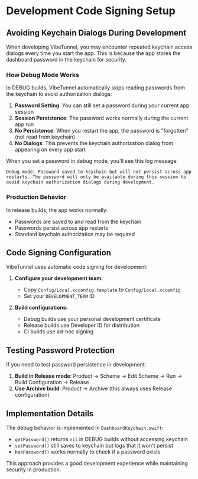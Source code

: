 # Development Code Signing Setup

## Avoiding Keychain Dialogs During Development

When developing VibeTunnel, you may encounter repeated keychain access dialogs every time you start the app. This is because the app stores the dashboard password in the keychain for security. 

### How Debug Mode Works

In DEBUG builds, VibeTunnel automatically skips reading passwords from the keychain to avoid authorization dialogs:

1. **Password Setting**: You can still set a password during your current app session
2. **Session Persistence**: The password works normally during the current app run
3. **No Persistence**: When you restart the app, the password is "forgotten" (not read from keychain)
4. **No Dialogs**: This prevents the keychain authorization dialog from appearing on every app start

When you set a password in debug mode, you'll see this log message:
```
Debug mode: Password saved to keychain but will not persist across app restarts. The password will only be available during this session to avoid keychain authorization dialogs during development.
```

### Production Behavior

In release builds, the app works normally:
- Passwords are saved to and read from the keychain
- Passwords persist across app restarts
- Standard keychain authorization may be required

## Code Signing Configuration

VibeTunnel uses automatic code signing for development:

1. **Configure your development team:**
   - Copy `Config/Local.xcconfig.template` to `Config/Local.xcconfig`
   - Set your `DEVELOPMENT_TEAM` ID

2. **Build configurations:**
   - Debug builds use your personal development certificate
   - Release builds use Developer ID for distribution
   - CI builds use ad-hoc signing

## Testing Password Protection

If you need to test password persistence in development:

1. **Build in Release mode**: Product → Scheme → Edit Scheme → Run → Build Configuration → Release
2. **Use Archive build**: Product → Archive (this always uses Release configuration)

## Implementation Details

The debug behavior is implemented in `DashboardKeychain.swift`:
- `getPassword()` returns `nil` in DEBUG builds without accessing keychain
- `setPassword()` still saves to keychain but logs that it won't persist
- `hasPassword()` works normally to check if a password exists

This approach provides a good development experience while maintaining security in production.
